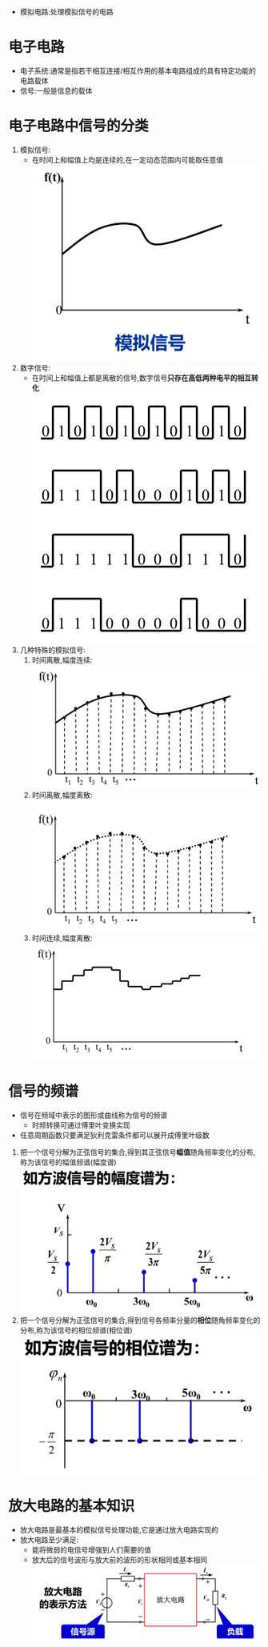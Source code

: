 * 模拟电路:处理模拟信号的电路
# 电子电路
* 电子系统:通常是指若干相互连接/相互作用的基本电路组成的具有特定功能的电路载体
* 信号:一般是信息的载体
# 电子电路中信号的分类
1. 模拟信号:
    * 在时间上和幅值上均是连续的,在一定动态范围内可能取任意值
    ![Alt text](image-94.png)    
2. 数字信号:
    * 在时间上和幅值上都是离散的信号,数字信号**只存在高低两种电平的相互转化**
    ![Alt text](image-98.png)    
3. 几种特殊的模拟信号:
    1. 时间离散,幅度连续:
        ![Alt text](image-95.png)    
    2. 时间离散,幅度离散:
        ![Alt text](image-96.png)    
    3. 时间连续,幅度离散:
        ![Alt text](image-97.png)    
# 信号的频谱
* 信号在频域中表示的图形或曲线称为信号的频谱
    * 时频转换可通过傅里叶变换实现
* 任意周期函数只要满足狄利克雷条件都可以展开成傅里叶级数
1. 把一个信号分解为正弦信号的集合,得到其正弦信号**幅值**随角频率变化的分布,称为该信号的幅值频谱(幅度谱)
    ![Alt text](image-99.png)    
2. 把一个信号分解为正弦信号的集合,得到信号各频率分量的**相位**随角频率变化的分布,称为该信号的相位频谱(相位谱)
    ![Alt text](image-100.png)    
# 放大电路的基本知识
* 放大电路是最基本的模拟信号处理功能,它是通过放大电路实现的
* 放大电路至少满足:
    * 能将微弱的电信号增强到人们需要的值
    * 放大后的信号波形与放大前的波形的形状相同或基本相同
    ![Alt text](image-121.png)    